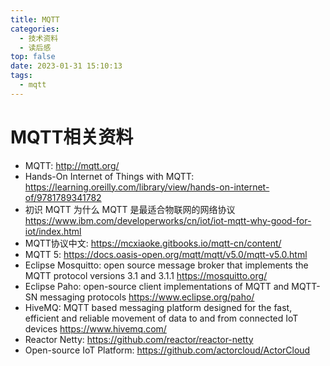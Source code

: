 ```yaml
---
title: MQTT
categories:
  - 技术资料
  - 读后感
top: false
date: 2023-01-31 15:10:13
tags:
  - mqtt
---
```

# MQTT相关资料

- MQTT: http://mqtt.org/
- Hands-On Internet of Things with MQTT: https://learning.oreilly.com/library/view/hands-on-internet-of/9781789341782
- 初识 MQTT 为什么 MQTT 是最适合物联网的网络协议 https://www.ibm.com/developerworks/cn/iot/iot-mqtt-why-good-for-iot/index.html
- MQTT协议中文: https://mcxiaoke.gitbooks.io/mqtt-cn/content/
- MQTT 5: https://docs.oasis-open.org/mqtt/mqtt/v5.0/mqtt-v5.0.html
- Eclipse Mosquitto: open source message broker that implements the MQTT protocol versions 3.1 and 3.1.1 https://mosquitto.org/
- Eclipse Paho: open-source client implementations of MQTT and MQTT-SN messaging protocols https://www.eclipse.org/paho/
- HiveMQ: MQTT based messaging platform designed for the fast, efficient and reliable movement of data to and from connected IoT devices https://www.hivemq.com/
- Reactor Netty: https://github.com/reactor/reactor-netty
- Open-source IoT Platform: https://github.com/actorcloud/ActorCloud